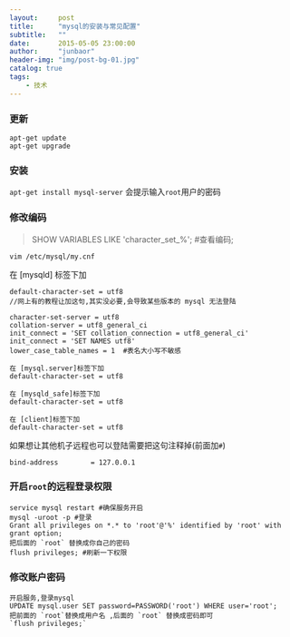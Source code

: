 ```yaml
---
layout:     post
title:      "mysql的安装与常见配置"
subtitle:   ""
date:       2015-05-05 23:00:00
author:     "junbaor"
header-img: "img/post-bg-01.jpg"
catalog: true
tags:
    - 技术
---
```


### 更新
```
apt-get update
apt-get upgrade
```

### 安装
`apt-get install mysql-server`
会提示输入`root`用户的密码

### 修改编码
> SHOW VARIABLES LIKE 'character_set_%'; #查看编码;

`vim /etc/mysql/my.cnf`

在 [mysqld] 标签下加
```
default-character-set = utf8  
//网上有的教程让加这句,其实没必要,会导致某些版本的 mysql 无法登陆
```

```
character-set-server = utf8
collation-server = utf8_general_ci
init_connect = 'SET collation_connection = utf8_general_ci'
init_connect = 'SET NAMES utf8'
lower_case_table_names = 1  #表名大小写不敏感
```
```
在 [mysql.server]标签下加
default-character-set = utf8

在 [mysqld_safe]标签下加
default-character-set = utf8

在 [client]标签下加
default-character-set = utf8
```

如果想让其他机子远程也可以登陆需要把这句注释掉(前面加`#`)
```
bind-address        = 127.0.0.1
```

### 开启`root`的远程登录权限
```
service mysql restart #确保服务开启
mysql -uroot -p #登录
Grant all privileges on *.* to 'root'@'%' identified by 'root' with grant option;
把后面的 `root` 替换成你自己的密码
flush privileges; #刷新一下权限
```

### 修改账户密码
```
开启服务,登录mysql
UPDATE mysql.user SET password=PASSWORD('root') WHERE user='root';
把前面的 `root`替换成用户名 ,后面的 `root` 替换成密码即可
`flush privileges;`
```


